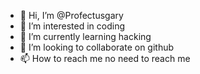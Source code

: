 - 👋 Hi, I’m @Profectusgary
- 👀 I’m interested in coding
- 🌱 I’m currently learning hacking 
- 💞️ I’m looking to collaborate on github
- 📫 How to reach me no need to reach me

<!---
Profectusgary/Profectusgary is a ✨ special ✨ repository because its `README.md` (this file) appears on your GitHub profile.
You can click the Preview link to take a look at your changes.
--->
